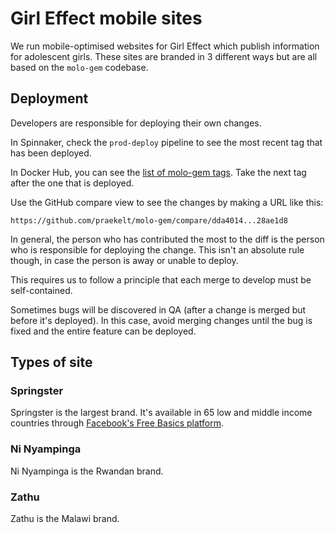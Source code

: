 # Girl Effect mobile sites

We run mobile-optimised websites for Girl Effect which publish
information for adolescent girls. These sites are branded
in 3 different ways but are all based on the `molo-gem` codebase.

## Deployment

Developers are responsible for deploying their own changes.

In Spinnaker, check the `prod-deploy` pipeline to see the most
recent tag that has been deployed.

In Docker Hub, you can see the [list of molo-gem tags][dockerhub-tags].
Take the next tag after the one that is deployed.

[dockerhub-tags]: https://hub.docker.com/r/praekeltfoundation/molo-gem/tags/

Use the GitHub compare view to see the changes by making a URL like this:

```
https://github.com/praekelt/molo-gem/compare/dda4014...28ae1d8
```

In general, the person who has contributed the most to the diff is the person
who is responsible for deploying the change. This isn't an absolute rule
though, in case the person is away or unable to deploy.

This requires us to follow a principle that each merge to develop must
be self-contained.

Sometimes bugs will be discovered in QA (after a change is merged but
before it's deployed). In this case, avoid merging changes until the bug
is fixed and the entire feature can be deployed.

## Types of site

### Springster

Springster is the largest brand. It's available in 65 low and middle income
countries through [Facebook's Free Basics platform][freebasics].

[freebasics]: https://developers.facebook.com/docs/internet-org

### Ni Nyampinga

Ni Nyampinga is the Rwandan brand.

### Zathu

Zathu is the Malawi brand.
